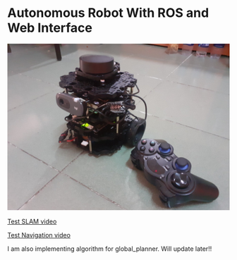 # Autonomous Robot With ROS and Web Interface

![](robot.jpg)

[Test SLAM video](https://drive.google.com/file/d/1RyLP1ap0MhS0q9NDTvzyzbdhAX0FgNUc/view?usp=sharing)

[Test Navigation video](https://drive.google.com/file/d/1xu4qLmRwJadYSF25RUl9RiRSYW9SUtGV/view?usp=sharing)

I am also implementing algorithm for global_planner. Will update later!!
